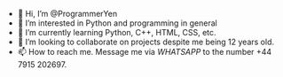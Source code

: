- 👋 Hi, I’m @ProgrammerYen
- 👀 I’m interested in Python and programming in general
- 🌱 I’m currently learning Python, C++, HTML, CSS, etc.
- 💞️ I’m looking to collaborate on projects despite me being 12 years old.
- 📫 How to reach me. Message me via *WHATSAPP* to the number +44 7915 202697.
<!---
ProgrammerYen/ProgrammerYen is a ✨ special ✨ repository because its `README.md` (this file) appears on your GitHub profile.
You can click the Preview link to take a look at your changes.
--->
